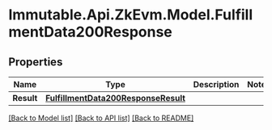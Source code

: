 # Immutable.Api.ZkEvm.Model.FulfillmentData200Response

## Properties

Name | Type | Description | Notes
------------ | ------------- | ------------- | -------------
**Result** | [**FulfillmentData200ResponseResult**](FulfillmentData200ResponseResult.md) |  | 

[[Back to Model list]](../README.md#documentation-for-models) [[Back to API list]](../README.md#documentation-for-api-endpoints) [[Back to README]](../README.md)


